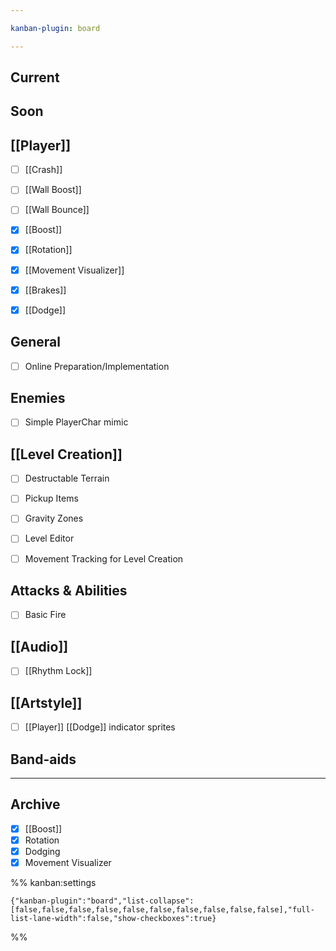 ```yaml
---

kanban-plugin: board

---
```


## Current



## Soon



## [[Player]]

- [ ] [[Crash]]
- [ ] [[Wall Boost]]
- [ ] [[Wall Bounce]]
- [x] [[Boost]]
- [x] [[Rotation]]
- [x] [[Movement Visualizer]]
- [x] [[Brakes]]
- [x] [[Dodge]]


## General

- [ ] Online Preparation/Implementation


## Enemies

- [ ] Simple PlayerChar mimic


## [[Level Creation]]

- [ ] Destructable Terrain
- [ ] Pickup Items
- [ ] Gravity Zones
- [ ] Level Editor
- [ ] Movement Tracking for Level Creation


## Attacks & Abilities

- [ ] Basic Fire


## [[Audio]]

- [ ] [[Rhythm Lock]]


## [[Artstyle]]

- [ ] [[Player]] [[Dodge]] indicator sprites


## Band-aids



***

## Archive

- [x] [[Boost]]
- [x] Rotation
- [x] Dodging
- [x] Movement Visualizer

%% kanban:settings
```
{"kanban-plugin":"board","list-collapse":[false,false,false,false,false,false,false,false,false,false],"full-list-lane-width":false,"show-checkboxes":true}
```
%%